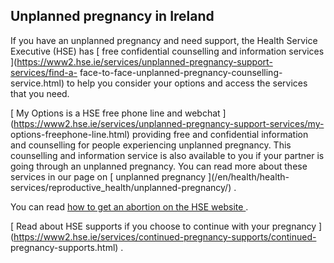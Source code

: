 ##  Unplanned pregnancy in Ireland

If you have an unplanned pregnancy and need support, the Health Service
Executive (HSE) has [ free confidential counselling and information services
](https://www2.hse.ie/services/unplanned-pregnancy-support-services/find-a-
face-to-face-unplanned-pregnancy-counselling-service.html) to help you
consider your options and access the services that you need.

[ My Options is a HSE free phone line and webchat
](https://www2.hse.ie/services/unplanned-pregnancy-support-services/my-
options-freephone-line.html) providing free and confidential information and
counselling for people experiencing unplanned pregnancy. This counselling and
information service is also available to you if your partner is going through
an unplanned pregnancy. You can read more about these services in our page on
[ unplanned pregnancy ](/en/health/health-
services/reproductive_health/unplanned-pregnancy/) .

You can read [ how to get an abortion on the HSE website
](https://www2.hse.ie/conditions/abortion/how-to-get/) .

[ Read about HSE supports if you choose to continue with your pregnancy
](https://www2.hse.ie/services/continued-pregnancy-supports/continued-
pregnancy-supports.html) .

